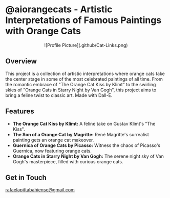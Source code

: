 # @aiorangecats - Artistic Interpretations of Famous Paintings with Orange Cats

<p align="center">
![Profile Picture](.github/Cat-Links.png) </p>

## Overview

This project is a collection of artistic interpretations where orange cats take the center stage in some of the most celebrated paintings of all time. From the romantic embrace of "The Orange Cat Kiss by Klimt" to the swirling skies of "Orange Cats in Starry Night by Van Gogh", this project aims to bring a feline twist to classic art. Made with Dall-E.

## Features

- **The Orange Cat Kiss by Klimt:** A feline take on Gustav Klimt's "The Kiss".
- **The Son of a Orange Cat by Magritte:** René Magritte's surrealist painting gets an orange cat makeover.
- **Guernica of Orange Cats by Picasso:** Witness the chaos of Picasso's Guernica, now featuring orange cats.
- **Orange Cats in Starry Night by Van Gogh:** The serene night sky of Van Gogh's masterpiece, filled with curious orange cats.

## Get in Touch

rafaelapittabahiense@gmail.com

